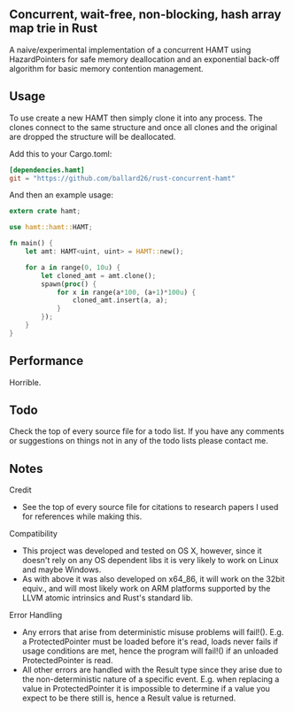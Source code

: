 Concurrent, wait-free, non-blocking, hash array map trie in Rust
----------------------------------------------------------------------
A naive/experimental implementation of a concurrent HAMT using 
HazardPointers for safe memory deallocation and an exponential back-off 
algorithm for basic memory contention management.

Usage
----------------------------------------------------------------------
To use create a new HAMT then simply clone it into any process. The clones
connect to the same structure and once all clones and the original are
dropped the structure will be deallocated.

Add this to your Cargo.toml:
```toml
[dependencies.hamt]
git = "https://github.com/ballard26/rust-concurrent-hamt"
```

And then an example usage:
```rust
extern crate hamt;

use hamt::hamt::HAMT;

fn main() {
    let amt: HAMT<uint, uint> = HAMT::new();

    for a in range(0, 10u) {
        let cloned_amt = amt.clone();
        spawn(proc() {
            for x in range(a*100, (a+1)*100u) { 
                cloned_amt.insert(a, a);
            }
        });
    }
}
```

Performance
----------------------------------------------------------------------
Horrible.

Todo
----------------------------------------------------------------------
Check the top of every source file for a todo list. If you have any comments
or suggestions on things not in any of the todo lists please contact me.

Notes
----------------------------------------------------------------------
Credit
- See the top of every source file for citations to research papers I
  used for references while making this.

Compatibility
- This project was developed and tested on OS X, however, since it doesn't rely
  on any OS dependent libs it is very likely to work on Linux and maybe Windows.
- As with above it was also developed on x64_86, it will work on the 32bit equiv.,
  and will most likely work on ARM platforms supported by the LLVM atomic 
  intrinsics and Rust's standard lib.

Error Handling
- Any errors that arise from deterministic misuse problems will fail!().
    E.g. a ProtectedPointer must be loaded before it's read, loads never 
    fails if usage conditions are met, hence the program will fail!() if
    an unloaded ProtectedPointer is read.
- All other errors are handled with the Result type since they arise
  due to the non-deterministic nature of a specific event.
    E.g. when replacing a value in ProtectedPointer it is impossible to determine
    if a value you expect to be there still is, hence a Result value is returned.
